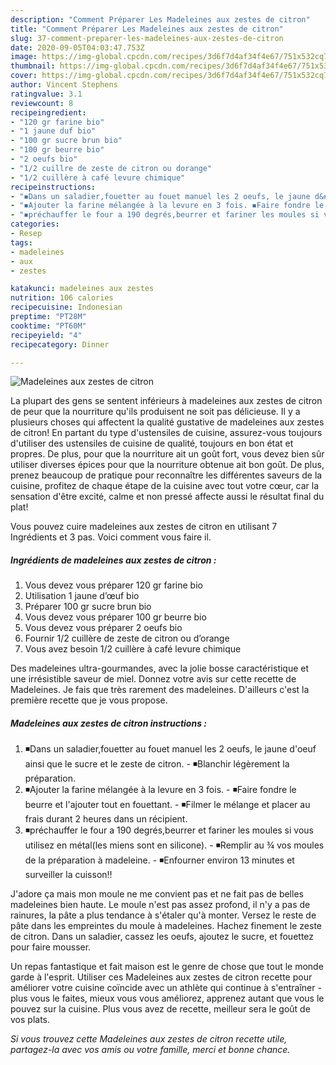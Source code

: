 ```yaml
---
description: "Comment Préparer Les Madeleines aux zestes de citron"
title: "Comment Préparer Les Madeleines aux zestes de citron"
slug: 37-comment-preparer-les-madeleines-aux-zestes-de-citron
date: 2020-09-05T04:03:47.753Z
image: https://img-global.cpcdn.com/recipes/3d6f7d4af34f4e67/751x532cq70/madeleines-aux-zestes-de-citron-photo-principale-de-la-recette.jpg
thumbnail: https://img-global.cpcdn.com/recipes/3d6f7d4af34f4e67/751x532cq70/madeleines-aux-zestes-de-citron-photo-principale-de-la-recette.jpg
cover: https://img-global.cpcdn.com/recipes/3d6f7d4af34f4e67/751x532cq70/madeleines-aux-zestes-de-citron-photo-principale-de-la-recette.jpg
author: Vincent Stephens
ratingvalue: 3.1
reviewcount: 8
recipeingredient:
- "120 gr farine bio"
- "1 jaune duf bio"
- "100 gr sucre brun bio"
- "100 gr beurre bio"
- "2 oeufs bio"
- "1/2 cuillre de zeste de citron ou dorange"
- "1/2 cuillère à café levure chimique"
recipeinstructions:
- "◾️Dans un saladier,fouetter au fouet manuel les 2 oeufs, le jaune d&#39;oeuf ainsi que le sucre et le zeste de citron. ◾️Blanchir légèrement la préparation."
- "◾️Ajouter la farine mélangée à la levure en 3 fois. ◾️Faire fondre le beurre et l&#39;ajouter tout en fouettant. ◾️Filmer le mélange et placer au frais durant 2 heures dans un récipient."
- "◾️préchauffer le four a 190 degrés,beurrer et fariner les moules si vous utilisez en métal(les miens sont en silicone). ◾️Remplir au ¾ vos moules de la préparation à madeleine. ◾️Enfourner environ 13 minutes et surveiller la cuisson‼️"
categories:
- Resep
tags:
- madeleines
- aux
- zestes

katakunci: madeleines aux zestes 
nutrition: 106 calories
recipecuisine: Indonesian
preptime: "PT28M"
cooktime: "PT60M"
recipeyield: "4"
recipecategory: Dinner

---
```



![Madeleines aux zestes de citron](https://img-global.cpcdn.com/recipes/3d6f7d4af34f4e67/751x532cq70/madeleines-aux-zestes-de-citron-photo-principale-de-la-recette.jpg)

La plupart des gens se sentent inférieurs à madeleines aux zestes de citron de peur que la nourriture qu'ils produisent ne soit pas délicieuse. Il y a plusieurs choses qui affectent la qualité gustative de madeleines aux zestes de citron! En partant du type d'ustensiles de cuisine, assurez-vous toujours d'utiliser des ustensiles de cuisine de qualité, toujours en bon état et propres. De plus, pour que la nourriture ait un goût fort, vous devez bien sûr utiliser diverses épices pour que la nourriture obtenue ait bon goût. De plus, prenez beaucoup de pratique pour reconnaître les différentes saveurs de la cuisine, profitez de chaque étape de la cuisine avec tout votre cœur, car la sensation d'être excité, calme et non pressé affecte aussi le résultat final du plat!

<!--inarticleads1-->

Vous pouvez cuire madeleines aux zestes de citron en utilisant 7 Ingrédients et 3 pas. Voici comment vous faire il.

##### Ingrédients de madeleines aux zestes de citron :

1. Vous devez vous préparer 120 gr farine bio
1. Utilisation 1 jaune d’œuf bio
1. Préparer 100 gr sucre brun bio
1. Vous devez vous préparer 100 gr beurre bio
1. Vous devez vous préparer 2 oeufs bio
1. Fournir 1/2 cuillère de zeste de citron ou d’orange
1. Vous avez besoin 1/2 cuillère à café levure chimique


Des madeleines ultra-gourmandes, avec la jolie bosse caractéristique et une irrésistible saveur de miel. Donnez votre avis sur cette recette de Madeleines. Je fais que très rarement des madeleines. D&#39;ailleurs c&#39;est la première recette que je vous propose. 

<!--inarticleads2-->

##### Madeleines aux zestes de citron instructions :

1. ◾️Dans un saladier,fouetter au fouet manuel les 2 oeufs, le jaune d&#39;oeuf ainsi que le sucre et le zeste de citron. - ◾️Blanchir légèrement la préparation.
1. ◾️Ajouter la farine mélangée à la levure en 3 fois. - ◾️Faire fondre le beurre et l&#39;ajouter tout en fouettant. - ◾️Filmer le mélange et placer au frais durant 2 heures dans un récipient.
1. ◾️préchauffer le four a 190 degrés,beurrer et fariner les moules si vous utilisez en métal(les miens sont en silicone). - ◾️Remplir au ¾ vos moules de la préparation à madeleine. - ◾️Enfourner environ 13 minutes et surveiller la cuisson‼️


J&#39;adore ça mais mon moule ne me convient pas et ne fait pas de belles madeleines bien haute. Le moule n&#39;est pas assez profond, il n&#39;y a pas de rainures, la pâte a plus tendance à s&#39;étaler qu&#39;à monter. Versez le reste de pâte dans les empreintes du moule à madeleines. Hachez finement le zeste de citron. Dans un saladier, cassez les oeufs, ajoutez le sucre, et fouettez pour faire mousser. 

<!--inarticleads1-->

<p>
Un repas fantastique et fait maison est le genre de chose que tout le monde garde à l'esprit. Utiliser ces Madeleines aux zestes de citron recette pour améliorer votre cuisine coïncide avec un athlète qui continue à s'entraîner - plus vous le faites, mieux vous vous améliorez, apprenez autant que vous le pouvez sur la cuisine. Plus vous avez de recette, meilleur sera le goût de vos plats.
</p>

<p>
<i>Si vous trouvez cette Madeleines aux zestes de citron recette utile, partagez-la avec vos amis ou votre famille, merci et bonne chance.</i>
</p>

